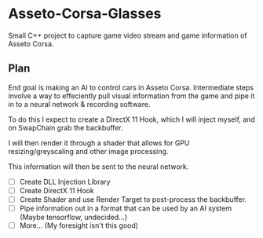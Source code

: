 # Asseto-Corsa-Glasses
Small C++ project to capture game video stream and game information of Asseto Corsa.

## Plan
End goal is making an AI to control cars in Asseto Corsa. Intermediate steps involve a way to effeciently 
pull visual information from the game and pipe it in to a neural network & recording software.

To do this I expect to create a DirectX 11 Hook, which I will inject myself, and on SwapChain grab the backbuffer.

I will then render it through a shader that allows for GPU resizing/greyscaling and other image processing.

This information will then be sent to the neural network.

- [ ] Create DLL Injection Library
- [ ] Create DirectX 11 Hook
- [ ] Create Shader and use Render Target to post-process the backbuffer.
- [ ] Pipe information out in a format that can be used by an AI system (Maybe tensorflow, undecided...)
- [ ] More... (My foresight isn't this good)
